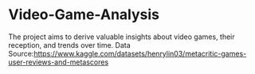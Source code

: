 # Video-Game-Analysis
 The project aims to derive valuable insights about video games, their reception, and trends over time.
Data Source:https://www.kaggle.com/datasets/henrylin03/metacritic-games-user-reviews-and-metascores
